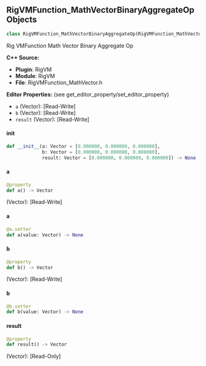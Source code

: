 ## RigVMFunction_MathVectorBinaryAggregateOp Objects

```python
class RigVMFunction_MathVectorBinaryAggregateOp(RigVMFunction_MathVectorBase)
```

Rig VMFunction Math Vector Binary Aggregate Op

**C++ Source:**

- **Plugin**: RigVM
- **Module**: RigVM
- **File**: RigVMFunction_MathVector.h

**Editor Properties:** (see get_editor_property/set_editor_property)

- ``a`` (Vector):  [Read-Write]
- ``b`` (Vector):  [Read-Write]
- ``result`` (Vector):  [Read-Write]

<a id="unreal.RigVMFunction_MathVectorBinaryAggregateOp.__init__"></a>

#### __init__

```python
def __init__(a: Vector = [0.000000, 0.000000, 0.000000],
             b: Vector = [0.000000, 0.000000, 0.000000],
             result: Vector = [0.000000, 0.000000, 0.000000]) -> None
```

<a id="unreal.RigVMFunction_MathVectorBinaryAggregateOp.a"></a>

#### a

```python
@property
def a() -> Vector
```

(Vector):  [Read-Write]

<a id="unreal.RigVMFunction_MathVectorBinaryAggregateOp.a"></a>

#### a

```python
@a.setter
def a(value: Vector) -> None
```

<a id="unreal.RigVMFunction_MathVectorBinaryAggregateOp.b"></a>

#### b

```python
@property
def b() -> Vector
```

(Vector):  [Read-Write]

<a id="unreal.RigVMFunction_MathVectorBinaryAggregateOp.b"></a>

#### b

```python
@b.setter
def b(value: Vector) -> None
```

<a id="unreal.RigVMFunction_MathVectorBinaryAggregateOp.result"></a>

#### result

```python
@property
def result() -> Vector
```

(Vector):  [Read-Only]

<a id="unreal.RigUnit_MathVectorBinaryAggregateOp"></a>